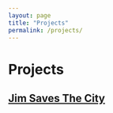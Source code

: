 ```yaml
---
layout: page
title: "Projects"
permalink: /projects/
---
```


<html>

  <head>
    <meta charset="utf-8">
    <meta http-equiv="X-UA-Compatible" content="IE=edge">
    <meta name="description" content="">
    <meta name="viewport" content="width=device-width, initial-scale=1">
    <link rel="stylesheet" href="../styles.css">
  </head>

  <h1>Projects</h1>

  <a href="https://bryanlubay.github.io/projects/Jim_Saves_The_City/"><h2>Jim Saves The City</h2></a>

</html>